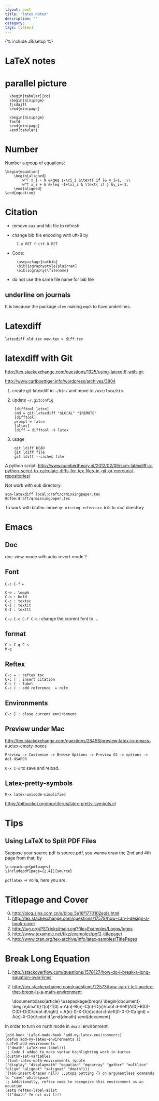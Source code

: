 ```yaml
---
layout: post
title: "latex notes"
description: ""
category:
tags: [latex]
---
```

{% include JB/setup %}

LaTeX notes
==========

# parallel picture #

	  \begin{tabular}{cc}
 	  \begin{minipage}
 	  fjsdajfl
 	  \end{minipage}

 	  \begin{minipage}
 	  fasfd
 	  \end{minipage}
	  \end{tabular}

# Number #

Number a group of equations:

	\begin{equation}
		\begin{aligned}
			w^T x_i + b &\geq 1-\xi_i &\text{ if }& y_i=1,  \\
			w^T x_i + b &\leq -1+\xi_i & \text{ if } &y_i=-1,
		\end{aligned}
	\end{equation}

# Citation #

* remove aux and bbl file to refresh
* change bib file encoding with uft-8 by

    	C-x RET f utf-8 RET

* Code:

	    \usepackage{natbib}
	    \bibliographystyle{plainnat}
		\bibliography{\filename}

* do not use the same file name for bib file

## underline on journals ##

It is because the package `ulem` making `emph` to have underlines.

# Latexdiff #

	latexdiff old.tex new.tex > diff.tex

# latexdiff with Git #

<http://tex.stackexchange.com/questions/1325/using-latexdiff-with-git>

<http://www.carlboettiger.info/wordpress/archives/3804>

1. create git-latexdiff in `~/bin/` and move to `/usr/loca/bin`.
2. update `~/.gitconfig`

	    [difftool.latex]
        cmd = git-latexdiff "$LOCAL" "$REMOTE"
		[difftool]
        prompt = false
		[alias]
        ldiff = difftool -t latex

3. usage

	    git ldiff HEAD
		git ldiff file
		git ldiff --cached file

A python script: <http://www.numbertheory.nl/2012/02/09/scm-latexdiff-a-python-script-to-calculate-diffs-for-tex-files-in-git-or-mercurial-repositories/>

Not work with sub directory:

	scm-latexdiff local:draft/qrmissingpaper.tex 0dfbe:draft/qrmissingpaper.tex

To work with bibtex: move `qr-missing-reference.bib` to root directory

# Emacs #

## Doc ##

doc-view-mode with auto-revert-mode ?

## Font ##

`C-c C-f` +

    C-e : \emph
	C-b : bold
	C-c : textsc
	C-i : textit
	C-t : texttt

`C-u C-c C-f C-b` : change the current font to ...

## format ##

    C-c C-q C-s
	M-q

## Reftex ##

    C-c = : reftex toc
	C-c [ : insert citation
	C-c ( : label
	C-c ) : add reference  = refe

## Environments ##

    C-c ] : close current environment

## Preview under Mac ##

<http://tex.stackexchange.com/questions/28458/preview-latex-in-emacs-auctex-empty-boxes>

    Preview -> Customize -> Browse Options -> Preview GS -> options -> del-dSAFER

`C-x C-s` to save and reload.

## Latex-pretty-symbols ##

    M-x latex-unicode-simplified

<https://bitbucket.org/mortiferus/latex-pretty-symbols.el>

# Tips #

## Using LaTeX to Split PDF Files ##

Suppose your source pdf is source.pdf, you wanna draw the 2nd and 4th page from that, by

    \usepackage{pdfpages}
	\includepdf[page={2,4}]{source}

`pdflatex` -> voila, here you are.



# Titlepage and Cover #

0. <http://blog.sina.com.cn/s/blog_5e16f1770102epls.html>
1. <http://tex.stackexchange.com/questions/17579/how-can-i-design-a-book-cover>
2. <http://tug.org/PSTricks/main.cgi?file=Examples/Logos/logos>
3. <http://www.texample.net/tikz/examples/pgf2-titlepage/>
4. <http://www.ctan.org/tex-archive/info/latex-samples/TitlePages>

# Break Long Equation #

1. <http://stackoverflow.com/questions/1578127/how-do-i-break-a-long-equation-over-lines>
2. <http://tex.stackexchange.com/questions/22573/how-can-i-tell-auctex-that-breqn-is-a-math-environment>

    \documentclass{article}
	\usepackage{breqn}
	\begin{document}
	\begin{dmath}
	f(n)-f(0) = A(n)-B(n)-C(n)-D(n)\cdot d-\left(A(0)-B(0)-C(0)-D(0)\cdot d\right)
          = A(n)-0-X-D(n)\cdot d-\left(0-0-0-0\right)
          = A(n)-X-D(n)\cdot d
    \end{dmath}
	\end{document}

In order to turn on math mode in `dmath` environment:

    (add-hook 'LaTeX-mode-hook 'add-my-latex-environments)
	(defun add-my-latex-environments ()
	(LaTeX-add-environments
    '("dmath" LaTeX-env-label)))
    ;; Code I added to make syntax highlighting work in Auctex
    (custom-set-variables
	'(font-latex-math-environments (quote
    ("display" "displaymath" "equation" "eqnarray" "gather" "multline"
    "align" "alignat" "xalignat" "dmath")))
	'(TeX-insert-braces nil)) ;;Stops putting {} on argumentless commands to "save" whitespace
	;; Additionally, reftex code to recognize this environment as an equation
	(setq reftex-label-alist
	'(("dmath" ?e nil nil t)))

